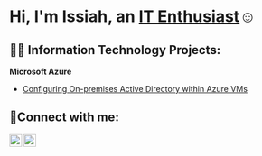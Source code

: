 <h1>Hi, I'm Issiah, an <a href="https://www.linkedin.com/in/issiah-gaines-02330b232/">IT Enthusiast</a>☺</h1>

<h2>👨‍💻 Information Technology Projects:</h2>

<b>Microsoft Azure</b>
  - [Configuring On-premises Active Directory within Azure VMs](https://github.com/issiahgaines/configure-ad)



<h2>🤳Connect with me:</h2>

[<img align="left" alt="Josh | LinkedIn" width="22px" src="https://cdn.jsdelivr.net/npm/simple-icons@v3/icons/linkedin.svg" />][linkedin]
[<img align="left" alt="Josh | Instagram" width="22px" src="https://cdn.jsdelivr.net/npm/simple-icons@v3/icons/instagram.svg" />][instagram]

[instagram]: https://www.instagram.com/issiahgaines
[linkedin]: https://www.linkedin.com/in/issiah-gaines-02330b232/
